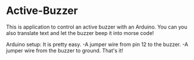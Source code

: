 # Active-Buzzer
This is application to control an active buzzer with an Arduino.
You can you also translate text and let the buzzer beep it into morse code!

Arduino setup:
  It is pretty easy.
  -A jumper wire from pin 12 to the buzzer.
  -A jumper wire from the buzzer to ground.
  That's it!
